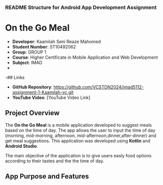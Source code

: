 ### **README Structure for Android App Development Assignment**


# On the Go Meal
- **Developer**: Kaamilah Seni Reaze Mahomed
- **Student Number**: ST10492062
- **Group**: GROUP 1
- **Course**: Higher Certificate in Mobile Application and Web Development
- **Subject**: IMAD
-
-## Links
- **GitHub Repository**: https://github.com/VCSTDN2024/imad5112-assignment-1-Kaamilah-vc.git
- **YouTube Video**: [YouTube Video Link]

## Project Overview

The **On the Go Meal** is a mobile application developed to suggest meals based on the time of day. The app allows the user to input the time of day (morning, mid-morning, afternoon, mid-afternoon,dinner,after-dinner) and get meal suggestions. This application was developed using **Kotlin** and **Android Studio**.

The main objective of the application is to give users  easly food options according to their tastes and the the time of day.


## App Purpose and Features

